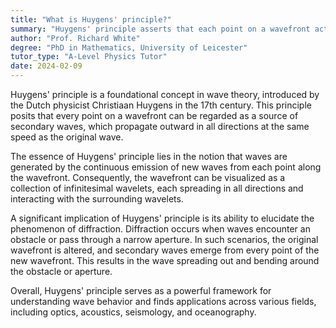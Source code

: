 ```yaml
---
title: "What is Huygens' principle?"
summary: "Huygens' principle asserts that each point on a wavefront acts as a source of secondary waves, contributing to the propagation of the overall wave."
author: "Prof. Richard White"
degree: "PhD in Mathematics, University of Leicester"
tutor_type: "A-Level Physics Tutor"
date: 2024-02-09
---
```


Huygens' principle is a foundational concept in wave theory, introduced by the Dutch physicist Christiaan Huygens in the 17th century. This principle posits that every point on a wavefront can be regarded as a source of secondary waves, which propagate outward in all directions at the same speed as the original wave.

The essence of Huygens' principle lies in the notion that waves are generated by the continuous emission of new waves from each point along the wavefront. Consequently, the wavefront can be visualized as a collection of infinitesimal wavelets, each spreading in all directions and interacting with the surrounding wavelets.

A significant implication of Huygens' principle is its ability to elucidate the phenomenon of diffraction. Diffraction occurs when waves encounter an obstacle or pass through a narrow aperture. In such scenarios, the original wavefront is altered, and secondary waves emerge from every point of the new wavefront. This results in the wave spreading out and bending around the obstacle or aperture.

Overall, Huygens' principle serves as a powerful framework for understanding wave behavior and finds applications across various fields, including optics, acoustics, seismology, and oceanography.
    